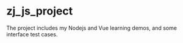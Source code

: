 # zj_js_project

The project includes my Nodejs and Vue learning demos, and some interface test cases.
